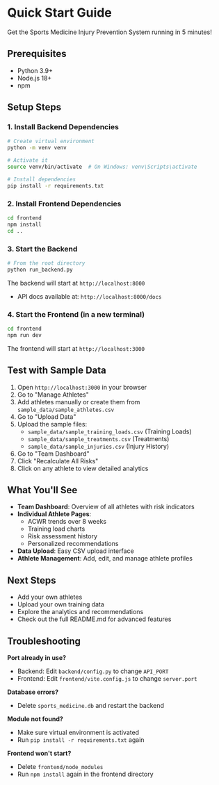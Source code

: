 # Quick Start Guide

Get the Sports Medicine Injury Prevention System running in 5 minutes!

## Prerequisites

- Python 3.9+
- Node.js 18+
- npm

## Setup Steps

### 1. Install Backend Dependencies

```bash
# Create virtual environment
python -m venv venv

# Activate it
source venv/bin/activate  # On Windows: venv\Scripts\activate

# Install dependencies
pip install -r requirements.txt
```

### 2. Install Frontend Dependencies

```bash
cd frontend
npm install
cd ..
```

### 3. Start the Backend

```bash
# From the root directory
python run_backend.py
```

The backend will start at `http://localhost:8000`
- API docs available at: `http://localhost:8000/docs`

### 4. Start the Frontend (in a new terminal)

```bash
cd frontend
npm run dev
```

The frontend will start at `http://localhost:3000`

## Test with Sample Data

1. Open `http://localhost:3000` in your browser
2. Go to "Manage Athletes"
3. Add athletes manually or create them from `sample_data/sample_athletes.csv`
4. Go to "Upload Data"
5. Upload the sample files:
   - `sample_data/sample_training_loads.csv` (Training Loads)
   - `sample_data/sample_treatments.csv` (Treatments)
   - `sample_data/sample_injuries.csv` (Injury History)
6. Go to "Team Dashboard"
7. Click "Recalculate All Risks"
8. Click on any athlete to view detailed analytics

## What You'll See

- **Team Dashboard**: Overview of all athletes with risk indicators
- **Individual Athlete Pages**:
  - ACWR trends over 8 weeks
  - Training load charts
  - Risk assessment history
  - Personalized recommendations
- **Data Upload**: Easy CSV upload interface
- **Athlete Management**: Add, edit, and manage athlete profiles

## Next Steps

- Add your own athletes
- Upload your own training data
- Explore the analytics and recommendations
- Check out the full README.md for advanced features

## Troubleshooting

**Port already in use?**
- Backend: Edit `backend/config.py` to change `API_PORT`
- Frontend: Edit `frontend/vite.config.js` to change `server.port`

**Database errors?**
- Delete `sports_medicine.db` and restart the backend

**Module not found?**
- Make sure virtual environment is activated
- Run `pip install -r requirements.txt` again

**Frontend won't start?**
- Delete `frontend/node_modules`
- Run `npm install` again in the frontend directory
